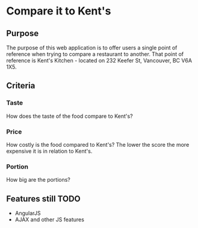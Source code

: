 Compare it to Kent's
====================

Purpose
-------

The purpose of this web application is to offer users a single point of reference when trying to compare a restaurant to another. That point of reference is Kent's Kitchen - located on 232 Keefer St, Vancouver, BC V6A 1X5. 

Criteria
--------

### Taste

How does the taste of the food compare to Kent's? 

### Price

How costly is the food compared to Kent's? The lower the score the more expensive it is in relation to Kent's.

### Portion

How big are the portions? 

Features still TODO 
-------------------
* AngularJS
* AJAX and other JS features
